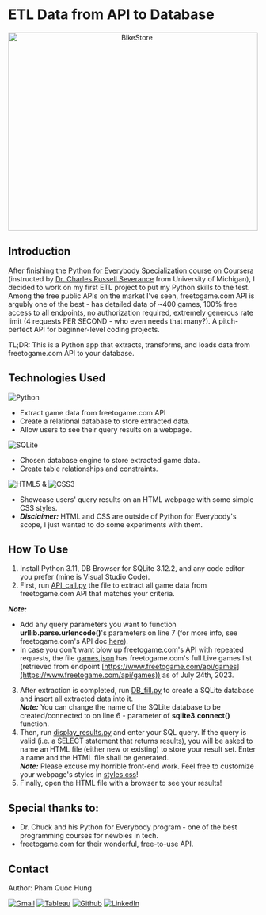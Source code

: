 # ETL Data from API to Database

<p align="center">
  <img src="https://d33wubrfki0l68.cloudfront.net/868dca64c9bf719cc113ee151faa2dae77be128b/71196/static/f825d8a6a4a9d7ee7ec139fbb191d661/12fd3/entity-extraction-api-thumbnail.png" alt="BikeStore" width=100%" height="400">
</p>

## Introduction

After finishing the [Python for Everybody Specialization course on Coursera](https://www.coursera.org/specializations/python) (instructed by [Dr. Charles Russell Severance](https://www.dr-chuck.com/) from University of Michigan), I decided to work on my first ETL project to put my Python skills to the test. Among the free public APIs on the market I've seen, freetogame.com API is argubly one of the best - has detailed data of ~400 games, 100% free access to all endpoints, no authorization required, extremely generous rate limit (4 requests PER SECOND - who even needs that many?). A pitch-perfect API for beginner-level coding projects. <br />

TL;DR: This is a Python app that extracts, transforms, and loads data from freetogame.com API to your database. <br />

## Technologies Used

![Python](https://img.shields.io/badge/python-3670A0?style=for-the-badge&logo=python&logoColor=ffdd54) <br />
- Extract game data from freetogame.com API <br />
- Create a relational database to store extracted data. <br />
- Allow users to see their query results on a webpage. <br />

![SQLite](https://img.shields.io/badge/sqlite-%2307405e.svg?style=for-the-badge&logo=sqlite&logoColor=white) <br />
- Chosen database engine to store extracted game data. <br />
- Create table relationships and constraints. <br />

![HTML5](https://img.shields.io/badge/html5-%23E34F26.svg?style=for-the-badge&logo=html5&logoColor=white) & ![CSS3](https://img.shields.io/badge/css3-%231572B6.svg?style=for-the-badge&logo=css3&logoColor=white) <br />
- Showcase users' query results on an HTML webpage with some simple CSS styles. <br />
- ***Disclaimer:*** HTML and CSS are outside of Python for Everybody's scope, I just wanted to do some experiments with them. <br />

## How To Use
1. Install Python 3.11, DB Browser for SQLite 3.12.2, and any code editor you prefer (mine is Visual Studio Code). <br />
2. First, run [API_call.py](https://github.com/phamquochung279/API-Data-Extraction/blob/main/API_call.py) the file to extract all game data from freetogame.com API that matches your criteria.<br />

***Note:***
- Add any query parameters you want to function **urllib.parse.urlencode()**'s parameters on line 7 (for more info, see freetogame.com's API doc [here](https://www.freetogame.com/api-doc)).<br />
- In case you don't want blow up freetogame.com's API with repeated requests, the file [games.json](https://github.com/phamquochung279/freetogame.com-API-ETL/blob/main/non_executable/games.json) has freetogame.com's full Live games list (retrieved from endpoint [https://www.freetogame.com/api/games](https://www.freetogame.com/api/games)) as of July 24th, 2023.<br />
3. After extraction is completed, run [DB_fill.py](https://github.com/phamquochung279/API-Data-Extraction/blob/main/DB_fill.py) to create a SQLite database and insert all extracted data into it.<br />
***Note:*** You can change the name of the SQLite database to be created/connected to on line 6 - parameter of **sqlite3.connect()** function.<br />
4. Then, run [display_results.py](https://github.com/phamquochung279/API-Data-Extraction/blob/main/Display_results.py) and enter your SQL query. If the query is valid (i.e. a SELECT statement that returns results), you will be asked to name an HTML file (either new or existing) to store your result set. Enter a name and the HTML file shall be generated.<br />
***Note:*** Please excuse my horrible front-end work. Feel free to customize your webpage's styles in [styles.css](https://github.com/phamquochung279/API-Data-Extraction/blob/main/styles.css)! <br />
5. Finally, open the HTML file with a browser to see your results!<br />

## Special thanks to:

- Dr. Chuck and his Python for Everybody program - one of the best programming courses for newbies in tech.
- freetogame.com for their wonderful, free-to-use API.

## Contact

Author: Pham Quoc Hung <br />

<a href="mailto:pham.quochung0999@gmail.com">![Gmail](https://img.shields.io/badge/Gmail-D14836?style=for-the-badge&logo=gmail&logoColor=white)</a> <a href="https://public.tableau.com/app/profile/hung.pham279">![Tableau](https://img.shields.io/badge/Tableau-E97627?style=for-the-badge&logo=Tableau&logoColor=white)</a> <a href="https://github.com/phamquochung279">![Github](https://img.shields.io/badge/GitHub-100000?style=for-the-badge&logo=github&logoColor=white)</a> <a href="https://www.linkedin.com/in/pham-quochung/">![LinkedIn](https://img.shields.io/badge/LinkedIn-0077B5?style=for-the-badge&logo=linkedin&logoColor=white)</a>

